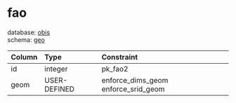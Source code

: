 # fao
database: [obis](../)  
schema: [geo](geo)  

|Column|Type|Constraint|
|:---|:---|:---|
|id|integer|pk_fao2 |
|geom|USER-DEFINED|enforce_dims_geom enforce_srid_geom |

